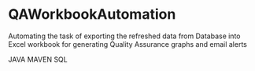 # QAWorkbookAutomation

Automating the task of exporting the refreshed data from Database into Excel workbook for generating Quality Assurance graphs and email alerts

JAVA
MAVEN
SQL
